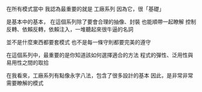 在所有模式當中
我認為最重要的就是 工廠系列
因為它，很「基礎」

是基本中的基本，
在這個系列除了要會合理的抽像、封裝
也能順帶一起瞭解
控制反轉、依賴反轉，依賴注入，一堆聽起來很牛逼的名詞

並不是什麼東西都要套模式
也不是每一條守則都要完美的遵守

在這個系列中，最重要的是你知道該如何選擇適合的方法
程式的彈性、泛用性與易用性之間的取拾

在我看來，工廠系列有點像永字八法，包含了很多設計的基本
因此，是非常非常需要瞭解的模式